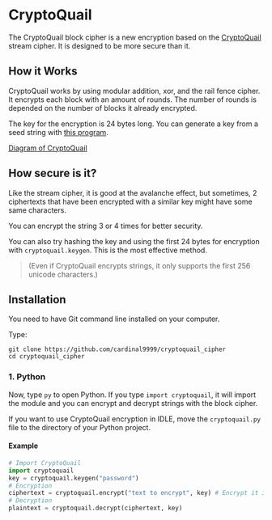 # CryptoQuail
The CryptoQuail block cipher is a new encryption based on the [CryptoQuail](https://github.com/cardinal9999/CryptoQuail) stream cipher. It is designed to be more secure than it.

## How it Works
CryptoQuail works by using modular addition, xor, and the rail fence cipher. It encrypts each block with an amount of rounds. The number of rounds is depended on the number of blocks it already encrypted.

The key for the encryption is 24 bytes long. You can generate a key from a seed string with [this program](https://pastebin.com/TdtVYr7q).

[Diagram of CryptoQuail](howitworks.md)

## How secure is it?
Like the stream cipher, it is good at the avalanche effect, but sometimes, 2 ciphertexts that have been encrypted with a similar key might have some same characters.

You can encrypt the string 3 or 4 times for better security.

You can also try hashing the key and using the first 24 bytes for encryption with `cryptoquail.keygen`. This is the most effective method.

> (Even if CryptoQuail encrypts strings, it only supports the first 256 unicode characters.)
## Installation
You need to have Git command line installed on your computer.

Type:
```shell
git clone https://github.com/cardinal9999/cryptoquail_cipher
cd cryptoquail_cipher
```

### 1. Python
Now, type `py` to open Python. If you type `import cryptoquail`, it will import the module and you can encrypt and decrypt strings with the block cipher.

If you want to use CryptoQuail encryption in IDLE, move the `cryptoquail.py` file to the directory of your Python project.

#### Example
```py
# Import CryptoQuail 
import cryptoquail
key = cryptoquail.keygen("password")
# Encryption
ciphertext = cryptoquail.encrypt("text to encrypt", key) # Encrypt it 3 times for more security.
# Decryption
plaintext = cryptoquail.decrypt(ciphertext, key)
```
